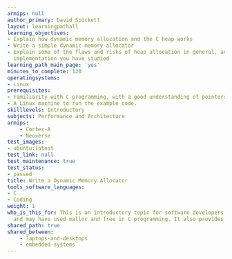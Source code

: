 ```yaml
---
armips: null
author_primary: David Spickett
layout: learningpathall
learning_objectives:
- Explain how dynamic memory allocation and the C heap works
- Write a simple dynamic memory allocator
- Explain some of the flaws and risks of heap allocation in general, and the specific
  implementation you have studied
learning_path_main_page: 'yes'
minutes_to_complete: 120
operatingsystems:
- Linux
prerequisites:
- Familiarity with C programming, with a good understanding of pointers.
- A Linux machine to run the example code.
skilllevels: Introductory
subjects: Performance and Architecture
armips:
    - Cortex-A
    - Neoverse
test_images:
- ubuntu:latest
test_link: null
test_maintenance: true
test_status:
- passed
title: Write a Dynamic Memory Allocator
tools_software_languages:
- C 
- Coding
weight: 1
who_is_this_for: This is an introductory topic for software developers learning about dynamic memory allocation for the first time,
  and may have used malloc and free in C programming. It also provides a starting point to explore advanced memory allocation topics.
shared_path: true
shared_between:
    - laptops-and-desktops
    - embedded-systems
---
```

